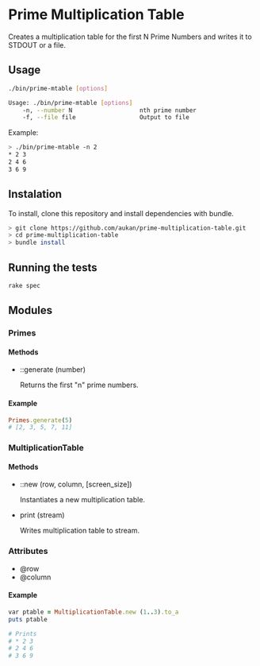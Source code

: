 # Prime Multiplication Table

Creates a multiplication table for the first N Prime Numbers and writes it to STDOUT or a file.

## Usage

```sh
./bin/prime-mtable [options]

Usage: ./bin/prime-mtable [options]
    -n, --number N                   nth prime number
    -f, --file file                  Output to file
```

Example:

```sh
> ./bin/prime-mtable -n 2
* 2 3
2 4 6
3 6 9
```

## Instalation

To install, clone this repository and install dependencies with bundle.

```sh
> git clone https://github.com/aukan/prime-multiplication-table.git
> cd prime-multiplication-table
> bundle install
```

## Running the tests

```rb
rake spec
```

## Modules

### Primes

#### Methods

+ ::generate (number)

  Returns the first "n" prime numbers.

#### Example

```rb
Primes.generate(5)
# [2, 3, 5, 7, 11]
```

### MultiplicationTable

#### Methods

+ ::new (row, column, [screen_size])

  Instantiates a new multiplication table.

+ print (stream)

  Writes multiplication table to stream.

### Attributes

+ @row
+ @column
  
#### Example

```rb
var ptable = MultiplicationTable.new (1..3).to_a
puts ptable

# Prints
# * 2 3
# 2 4 6
# 3 6 9
```
